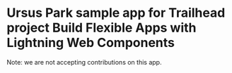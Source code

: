 # Ursus Park sample app for Trailhead project Build Flexible Apps with Lightning Web Components

Note: we are not accepting contributions on this app.

